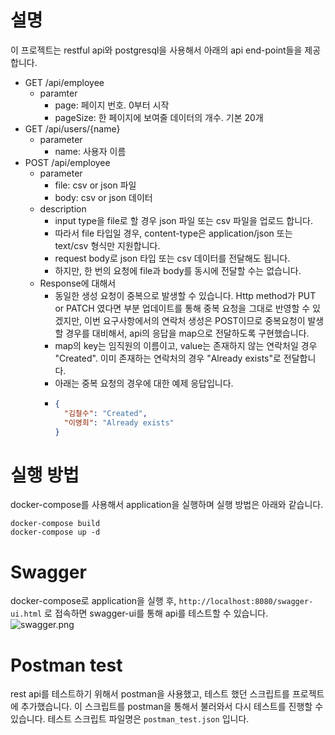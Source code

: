 # 설명
이 프로젝트는 restful api와 postgresql을 사용해서 아래의 api end-point들을 제공합니다.
- GET /api/employee 
  - paramter
    - page: 페이지 번호. 0부터 시작
    - pageSize: 한 페이지에 보여줄 데이터의 개수. 기본 20개
- GET /api/users/{name}
  - parameter
    - name: 사용자 이름
- POST /api/employee
  - parameter
    - file: csv or json 파일
    - body: csv or json 데이터
  - description
    - input type을 file로 할 경우 json 파일 또는 csv 파일을 업로드 합니다.
    - 따라서 file 타입일 경우, content-type은 application/json 또는 text/csv 형식만 지원합니다.
    - request body로 json 타입 또는 csv 데이터를 전달해도 됩니다.
    - 하지만, 한 번의 요청에 file과 body를 동시에 전달할 수는 없습니다.
  - Response에 대해서
    - 동일한 생성 요청이 중복으로 발생할 수 있습니다. Http method가 PUT or PATCH 였다면 부분 업데이트를 통해 중복 요청을 그대로 반영할 수 있겠지만, 이번 요구사항에서의 연락처 생성은 POST이므로 중복요청이 발생할 경우를 대비해서, api의 응답을 map으로 전달하도록 구현했습니다.
    - map의 key는 임직원의 이름이고, value는 존재하지 않는 연락처일 경우 "Created". 이미 존재하는 연락처의 경우 "Already exists"로 전달합니다.
    - 아래는 중복 요청의 경우에 대한 예제 응답입니다.
    - ```json
      {
        "김철수": "Created",
        "이영희": "Already exists"
      }
      ```
    

# 실행 방법
docker-compose를 사용해서 application을 실행하며 실행 방법은 아래와 같습니다.
```text
docker-compose build
docker-compose up -d
```

# Swagger
docker-compose로 application을 실행 후, `http://localhost:8080/swagger-ui.html` 로 접속하면 swagger-ui를 통해 api를 테스트할 수 있습니다.
![swagger.png](..%2F..%2FDesktop%2Fswagger.png)

# Postman test
rest api를 테스트하기 위해서 postman을 사용했고, 테스트 했던 스크립트를 프로젝트에 추가했습니다. 이 스크립트를 postman을 통해서 불러와서 다시 테스트를 진행할 수 있습니다.
테스트 스크립트 파일명은 `postman_test.json` 입니다.